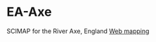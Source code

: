 # EA-Axe
SCIMAP for the River Axe, England
[Web mapping](https://simreaney.github.io/EA-Axe/webMapping/)
